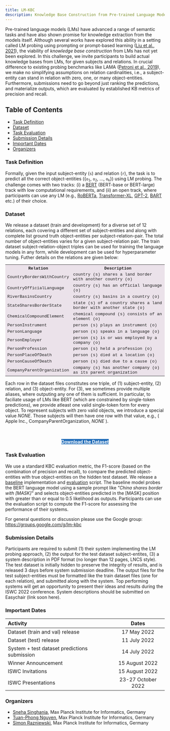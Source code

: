 ```yaml
---
title: LM-KBC
description: Knowledge Base Construction from Pre-trained Language Models
---
```


Pre-trained language models (LMs) have advanced a range of semantic tasks and have also shown promise for knowledge extraction from the models itself. Although several works have explored this ability in a setting called LM probing using prompting or prompt-based learning (<a href="https://arxiv.org/pdf/2107.13586.pdf">Liu et al., 2021</a>), the viability of _knowledge base construction_ from LMs has not yet been explored. In this challenge, we invite participants to build actual knowledge bases from LMs, for given subjects and relations. In crucial difference to existing probing benchmarks like LAMA (<a href="https://arxiv.org/pdf/1909.01066.pdf" target="_blank">Petroni et al., 2019</a>), we make no simplifying assumptions on relation cardinalities, i.e., a subject-entity can stand in relation with zero, one, or many object-entities. Furthermore, submissions need to go beyond just ranking the predictions, and materialize outputs, which are evaluated by established KB metrics of precision and recall.

## Table of Contents

- [Task Definition](#sec-task-definition)
- [Dataset](#sec-dataset)
- [Task Evaluation](#sec-task-evaluation)
- [Submission Details](#sec-submission-details)
- [Important Dates](#sec-important-dates)
- [Organizers](#sec-organizers)

<div id='sec-task-definition'/>

### Task Definition

Formally, given the input subject-entity (<code>s</code>) and relation (<code>r</code>), the task is to predict all the correct object-entities ({<code>o<sub>1</sub></code>, <code>o<sub>2</sub></code>, ..., <code>o<sub>k</sub></code>}) using LM probing. The challenge comes with two tracks: (i) a <a href="https://aclanthology.org/N19-1423/" target="_blank">BERT</a> (BERT-base or BERT-large) track with low computational requirements, and (ii) an open track, where participants can use any LM (e.g., <a href="https://arxiv.org/pdf/1907.11692.pdf" target="blank">RoBERTa</a>, <a href="https://arxiv.org/pdf/1901.02860.pdf" target="blank">Transformer-XL</a>, <a href="https://d4mucfpksywv.cloudfront.net/better-language-models/language-models.pdf" target="_blank">GPT-2</a>, <a href="https://arxiv.org/pdf/1910.13461.pdf" target="blank">BART</a> etc.) of their choice.

</div>

<div id='sec-dataset'/>

### Dataset

We release a dataset (train and development) for a diverse set of 12 relations, each covering a different set of subject-entities and along with complete list ground truth object-entities per subject-relation-pair. The total number of object-entities varies for a given subject-relation pair. The train dataset subject-relation-object triples can be used for training the language models in any form, while development can be used for hyperparameter tuning. Futher details on the relations are given below:

 <table style="background-color:#ebe2ea;
            font-family:Lucida Console,Courier New,monospace;
            font-size:13px;
            border-spacing:0;
            border-collapse:collapse;">
    <tr>
        <th><strong>Relation</strong></th>
        <th><strong>Description</strong></th>
    </tr>
    <tr>
        <td>CountryBordersWithCountry</td>
        <td>country (s) shares a land border with another country (o)</td>
    </tr>
    <tr>
        <td>CountryOfficialLanguage</td>
        <td>country (s) has an official language (o)</td>
    </tr>
    <tr>
        <td>RiverBasinsCountry</td>
        <td>country (s) basins in a country (o)</td>
    </tr>
    <tr>
        <td>StateSharesBorderState</td>
        <td>state (s) of a country shares a land border with another state (o)</td>
    </tr>
    <tr>
        <td>ChemicalCompoundElement</td>
        <td>chemical compound (s) consists of an element (o)</td>
    </tr>
    <tr>
        <td>PersonInstrument</td>
        <td>person (s) plays an instrument (o)</td>
    </tr>
    <tr>
        <td>PersonLanguage</td>
        <td>person (s) speaks in a language (o)</td>
    </tr>
    <tr>
        <td>PersonEmployer</td>
        <td>person (s) is or was employed by a company (o)</td>
    </tr>
    <tr>
        <td>PersonProfession</td>
        <td>person (s) held a profession (o)</td>
    </tr>
    <tr>
        <td>PersonPlaceOfDeath</td>
        <td>person (s) died at a location (o)</td>
    </tr>
    <tr>
        <td>PersonCauseOfDeath</td>
        <td>person (s) died due to a cause (o)</td>
    </tr>
    <tr>
        <td>CompanyParentOrganization</td>
        <td>company (s) has another company (o) as its parent organization</td>
    </tr>
</table>

Each row in the dataset files constitutes one triple, of (1) subject-entity, (2) relation, and (3) object-entity. For (3), we sometimes provide multiple aliases, where outputing any one of them is sufficient. In particular, to faciliate usage of LMs like BERT (which are constrained by single-token predictions), we provide atleast one valid single-token form for every object.
To represent subjects with zero valid objects, we introduce a special value <em>NONE</em>. Those subjects will then have one row with that value, e.g., ( Apple Inc., CompanyParentOrganization, <em>NONE</em> ).

<div style="text-align:center;margin-top:48px;">
 <a href="https://github.com/lm-kbc/lm-kbc.github.io/blob/main/dataset" 
    target="_blank"
    class="btn"
    style="background-color:#1e6bb8;color:#ffffff;">
  <strong>
   Download the Dataset
   </strong>
 </a>
</div>

</div>

<div id='sec-task-evaluation'/>

### Task Evaluation

We use a standard KBC evaluation metric, the F1-score (based on the combination of precision and recall), to compare the predicted object-entities with true object-entities on the hidden test dataset. We release a <a href="/models/bert.py">baseline</a> implementation and <a href="/evaluation.py">evaluation</a> script. The baseline model probes the BERT language model using a sample prompt like _"China shares border with \[MASK\]"_ and selects object-entities predicted in the \[MASK\] position with greater than or equal to 0.5 likelihood as outputs. Participants can use the evaluation script to compute the F1-score for assessing the performance of their systems.

For general questions or discussion please use the Google group: <a href="https://groups.google.com/g/lm-kbc" target="_blank">https://groups.google.com/g/lm-kbc</a>

</div>

<div id='sec-submission-details'/>

### Submission Details

Participants are required to submit (1) their system implementing the LM probing approach, (2) the output for the test dataset subject-entites, (3) a system description in PDF format (no longer than 12 pages, LNCS style). The test dataset is initially hidden to preserve the integrity of results, and is released 3 days before system submission deadline. The output files for the test subject-entities must be formatted like the train dataset files (one for each relation), and submitted along with the system. Top performing systems will get an opportunity to present their ideas and results during the ISWC 2022 conference. System descriptions should be submitted on Easychair (link soon here).

</div>

<div id='sec-important-dates'/>

### Important Dates

| Activity | Dates |
|:---|:---:|
| Dataset (train and val) release    | 17 May 2022         |
| Dataset (test) release             | 11 July 2022        |
| System + test dataset predictions submission         | 14 July 2022        |
| Winner Announcement                | 15 August 2022      |
| ISWC Invitations                   | 15 August 2022      |
| ISWC Presentations                 | 23-27 October 2022  |

</div>

<div id='sec-organizers'>

### Organizers

- <a href="https://people.mpi-inf.mpg.de/~ssinghan/" target="_blank">Sneha Singhania</a>, Max Planck Institute for Informatics, Germany
- <a href="https://www.tuan-phong.com/" target="_blank">Tuan-Phong Nguyen</a>, Max Planck Institute for Informatics, Germany
- <a href="http://simonrazniewski.com/" target="_blank">Simon Razniewski</a>, Max Planck Institute for Informatics, Germany

</div>